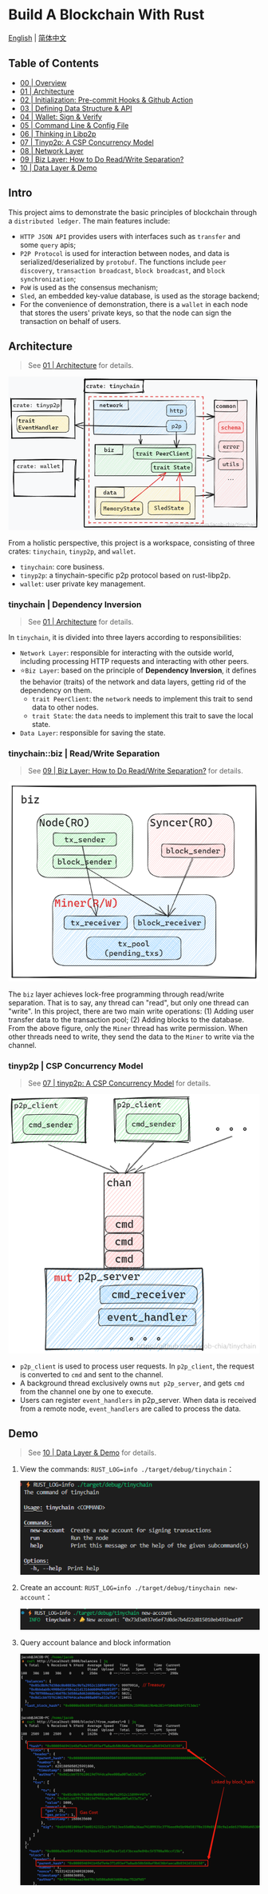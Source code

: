 # Build A Blockchain With Rust

[English](README.md) | [简体中文](README_ZH.md)

## Table of Contents

- [00 | Overview](README.md)
- [01 | Architecture](doc/en/01-architecture.md)
- [02 | Initialization: Pre-commit Hooks & Github Action](doc/en/02-init-project.md)
- [03 | Defining Data Structure & API](doc/en/03-data-structure-api.md)
- [04 | Wallet: Sign & Verify](doc/en/04-wallet.md)
- [05 | Command Line & Config File](doc/en/05-cmd-config.md)
- [06 | Thinking in Libp2p](doc/en/06-libp2p.md)
- [07 | Tinyp2p: A CSP Concurrency Model](doc/en/07-tinyp2p.md)
- [08 | Network Layer](doc/en/08-network.md)
- [09 | Biz Layer: How to Do Read/Write Separation?](doc/en/09-biz.md)
- [10 | Data Layer & Demo](doc/en/10-data.md)

## Intro

This project aims to demonstrate the basic principles of blockchain through a `distributed ledger`. The main features include:

- `HTTP JSON API` provides users with interfaces such as `transfer` and some `query` apis;
- `P2P Protocol` is used for interaction between nodes, and data is serialized/deserialized by `protobuf`. The functions include `peer discovery`, `transaction broadcast`, `block broadcast`, and `block synchronization`;
- `PoW` is used as the consensus mechanism;
- `Sled`, an embedded key-value database, is used as the storage backend;
- For the convenience of demonstration, there is a `wallet` in each node that stores the users' private keys, so that the node can sign the transaction on behalf of users.

## Architecture

> See [01 | Architecture](doc/en/01-architecture.md) for details.

![](doc/img/01-architecture.png)

From a holistic perspective, this project is a workspace, consisting of three crates: `tinychain`, `tinyp2p`, and `wallet`.

- `tinychain`: core business.
- `tinyp2p`: a tinychain-specific p2p protocol based on rust-libp2p.
- `wallet`: user private key management.

### tinychain | Dependency Inversion

> See [01 | Architecture](doc/en/01-architecture.md) for details.

In `tinychain`, it is divided into three layers according to responsibilities:

- `Network Layer`: responsible for interacting with the outside world, including processing HTTP requests and interacting with other peers.
- ⭐`Biz Layer`: based on the principle of **Dependency Inversion**, it defines the behavior (traits) of the network and data layers, getting rid of the dependency on them.
  - `trait PeerClient`: the `network` needs to implement this trait to send data to other nodes.
  - `trait State`: the `data` needs to implement this trait to save the local state.
- `Data Layer`: responsible for saving the state.

### tinychain::biz | Read/Write Separation

> See [09 | Biz Layer: How to Do Read/Write Separation?](doc/en/09-biz.md) for details.

![](doc/img/09-biz.png)

The `biz` layer achieves lock-free programming through read/write separation. That is to say, any thread can "read", but only one thread can "write". In this project, there are two main write operations: (1) Adding user transfer data to the transaction pool; (2) Adding blocks to the database. From the above figure, only the `Miner` thread has write permission. When other threads need to write, they send the data to the `Miner` to write via the channel.

### tinyp2p | CSP Concurrency Model

> See [07 | tinyp2p: A CSP Concurrency Model](doc/en/07-tinyp2p.md) for details.

![](doc/img/07-csp.png)

- `p2p_client` is used to process user requests. In `p2p_client`, the request is converted to `cmd` and sent to the channel.
- A background thread exclusively owns `mut p2p_server`, and gets `cmd` from the channel one by one to execute.
- Users can register `event_handlers` in p2p_server. When data is received from a remote node, `event_handlers` are called to process the data.

## Demo

> See [10 | Data Layer & Demo](doc/en/10-data.md) for details.

1. View the commands: `RUST_LOG=info ./target/debug/tinychain`：

   ![](doc/img/05-cmd-help.png)

2. Create an account: `RUST_LOG=info ./target/debug/tinychain new-account`：

   ![](doc/img/05-cmd-new-account.png)

3. Query account balance and block information

   ![](doc/img/10-block-state.png)
